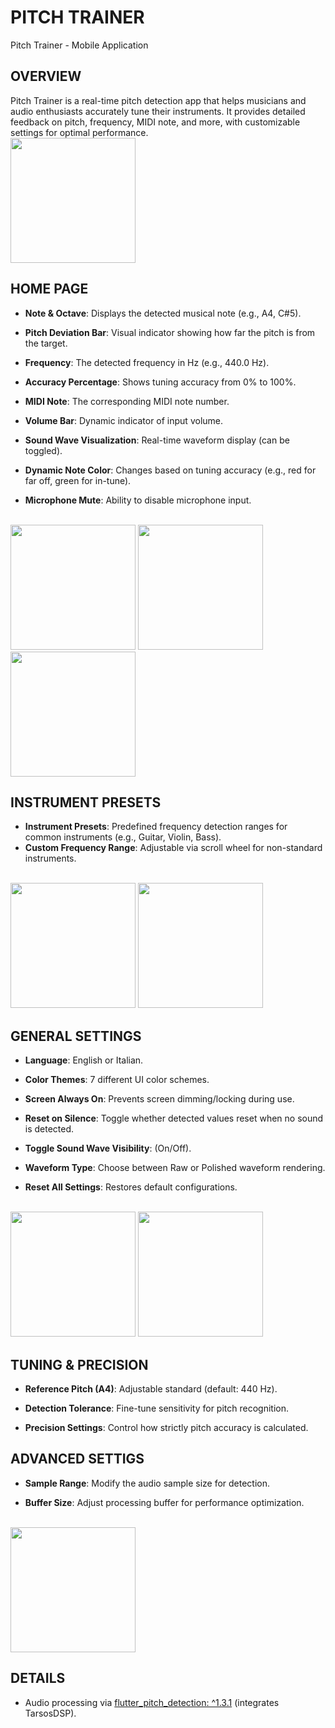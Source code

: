 # PITCH TRAINER

Pitch Trainer - Mobile Application

## OVERVIEW<br/>
Pitch Trainer is a real-time pitch detection app that helps musicians and audio enthusiasts accurately tune their instruments. It provides detailed feedback on pitch, frequency, MIDI note, and more, with customizable settings for optimal performance. <br>
<img src="MEDIA/gif.gif" width="200">

## HOME PAGE
- **Note & Octave**: Displays the detected musical note (e.g., A4, C#5).

- **Pitch Deviation Bar**: Visual indicator showing how far the pitch is from the target.

- **Frequency**: The detected frequency in Hz (e.g., 440.0 Hz).

- **Accuracy Percentage**: Shows tuning accuracy from 0% to 100%.

- **MIDI Note**: The corresponding MIDI note number.

- **Volume Bar**: Dynamic indicator of input volume.

- **Sound Wave Visualization**: Real-time waveform display (can be toggled).

- **Dynamic Note Color**: Changes based on tuning accuracy (e.g., red for far off, green for in-tune).

- **Microphone Mute**: Ability to disable microphone input.<br><br>

<img src="https://github.com/user-attachments/assets/fcc854ae-5187-4d90-a520-0280d8405825" width="200">
<img src="https://github.com/user-attachments/assets/5088112d-4dff-43c5-ab57-8795e860dda9" width="200">
<img src="https://github.com/user-attachments/assets/060a22ee-1b0c-4710-8bb1-153623336f1e" width="200"><br/>

## INSTRUMENT PRESETS
- **Instrument Presets**: Predefined frequency detection ranges for common instruments (e.g., Guitar, Violin, Bass).
- **Custom Frequency Range**: Adjustable via scroll wheel for non-standard instruments.<br/><br/>

<img src="https://github.com/user-attachments/assets/4347c05f-ccdb-460a-bc10-fc3419fc0967" width="200">
<img src="https://github.com/user-attachments/assets/ed2faf54-a601-4595-b959-cf939679b950" width="200"><br>

## GENERAL SETTINGS

- **Language**: English or Italian.

- **Color Themes**: 7 different UI color schemes.

- **Screen Always On**: Prevents screen dimming/locking during use.

- **Reset on Silence**: Toggle whether detected values reset when no sound is detected.

- **Toggle Sound Wave Visibility**: (On/Off).

- **Waveform Type**: Choose between Raw or Polished waveform rendering.

- **Reset All Settings**: Restores default configurations.<br><br>

<img src="https://github.com/user-attachments/assets/c5b7a286-7a89-4e11-9781-c9b34bff0f5b" width="200">
<img src="https://github.com/user-attachments/assets/b42fa773-5934-478d-9915-e87b99e81f94" width="200"><br>

## TUNING & PRECISION

- **Reference Pitch (A4)**: Adjustable standard (default: 440 Hz).

- **Detection Tolerance**: Fine-tune sensitivity for pitch recognition.

- **Precision Settings**: Control how strictly pitch accuracy is calculated.<br>

## ADVANCED SETTIGS

- **Sample Range**: Modify the audio sample size for detection.

- **Buffer Size**: Adjust processing buffer for performance optimization.<br><br>

<img src="https://github.com/user-attachments/assets/43760bd1-efdd-486a-9001-adc3594a0399" width="200"><br>

## DETAILS
- Audio processing via [flutter_pitch_detection: ^1.3.1](https://pub.dev/packages/flutter_pitch_detection) (integrates TarsosDSP).<br/>
